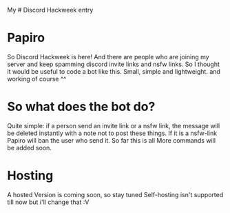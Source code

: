 My # Discord Hackweek entry

# Papiro

So Discord Hackweek is here! And there are people who are joining my server and keep spamming discord invite links and nsfw links. 
So I thought it would be useful to code a bot like this. Small, simple and lightweight. and working of course ^^

# So what does the bot do?
Quite simple: if a person send an invite link or a nsfw link, the message will be deleted instantly with a note not to post these things.
If it is a nsfw-link Papiro will ban the user who send it.
So far this is all
More commands will be added soon.

# Hosting
A hosted Version is coming soon, so stay tuned
Self-hosting isn't supported till now but i'll change that :V
